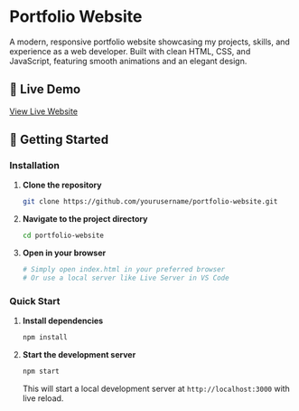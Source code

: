 # Portfolio Website

A modern, responsive portfolio website showcasing my projects, skills, and experience as a web developer. Built with clean HTML, CSS, and JavaScript, featuring smooth animations and an elegant design.


## 🚀 Live Demo

[View Live Website](https://shihlei.github.io/my-website/)


## 🚀 Getting Started

### Installation

1. **Clone the repository**
   ```bash
   git clone https://github.com/yourusername/portfolio-website.git
   ```

2. **Navigate to the project directory**
   ```bash
   cd portfolio-website
   ```

3. **Open in your browser**
   ```bash
   # Simply open index.html in your preferred browser
   # Or use a local server like Live Server in VS Code
   ```

### Quick Start

1. **Install dependencies**
   ```bash
   npm install
   ```

2. **Start the development server**
   ```bash
   npm start
   ```
   This will start a local development server at `http://localhost:3000` with live reload.

